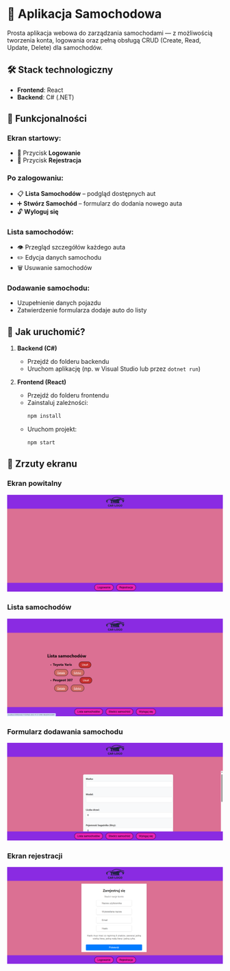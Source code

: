 # 🚗 Aplikacja Samochodowa

Prosta aplikacja webowa do zarządzania samochodami — z możliwością tworzenia konta, logowania oraz pełną obsługą CRUD (Create, Read, Update, Delete) dla samochodów.

## 🛠️ Stack technologiczny

- **Frontend**: React
- **Backend**: C# (.NET)

## 🔐 Funkcjonalności

### Ekran startowy:
- 🔑 Przycisk **Logowanie**
- 📝 Przycisk **Rejestracja**

### Po zalogowaniu:
- 📋 **Lista Samochodów** – podgląd dostępnych aut
- ➕ **Stwórz Samochód** – formularz do dodania nowego auta
- 🔓 **Wyloguj się**

### Lista samochodów:
- 👁️ Przegląd szczegółów każdego auta
- ✏️ Edycja danych samochodu
- 🗑️ Usuwanie samochodów

### Dodawanie samochodu:
- Uzupełnienie danych pojazdu
- Zatwierdzenie formularza dodaje auto do listy

## 🔧 Jak uruchomić?

1. **Backend (C#)**
   - Przejdź do folderu backendu
   - Uruchom aplikację (np. w Visual Studio lub przez `dotnet run`)

2. **Frontend (React)**
   - Przejdź do folderu frontendu
   - Zainstaluj zależności:
     ```bash
     npm install
     ```
   - Uruchom projekt:
     ```bash
     npm start
     ```

## 📸 Zrzuty ekranu

### Ekran powitalny
![Ekran powitalny](./screenshots/ekran-poczatkowy.png)

### Lista samochodów
![Lista samochodów](./screenshots/lista-samochodow.png)

### Formularz dodawania samochodu
![Formularz](./screenshots/tworzenie-samochodu.png)

### Ekran rejestracji
![Formularz](./screenshots/rejestracja.png)


